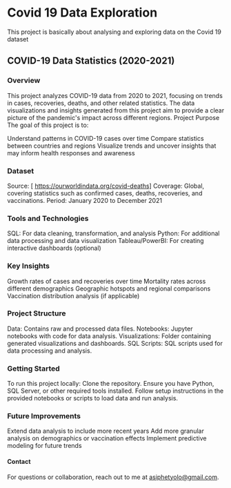 # Covid 19 Data Exploration

This project is basically about analysing and exploring data on the Covid 19 dataset

## COVID-19 Data Statistics (2020-2021)
### Overview
This project analyzes COVID-19 data from 2020 to 2021, focusing on trends in cases, recoveries, deaths, and other related statistics. The data visualizations and insights generated from this project aim to provide a clear picture of the pandemic's impact across different regions.
Project Purpose
The goal of this project is to:

Understand patterns in COVID-19 cases over time
Compare statistics between countries and regions
Visualize trends and uncover insights that may inform health responses and awareness

### Dataset
Source: [ https://ourworldindata.org/covid-deaths]
Coverage: Global, covering statistics such as confirmed cases, deaths, recoveries, and vaccinations.
Period: January 2020 to December 2021

### Tools and Technologies
SQL: For data cleaning, transformation, and analysis
Python: For additional data processing and data visualization
Tableau/PowerBI: For creating interactive dashboards (optional)

### Key Insights
Growth rates of cases and recoveries over time
Mortality rates across different demographics
Geographic hotspots and regional comparisons
Vaccination distribution analysis (if applicable)

### Project Structure
Data: Contains raw and processed data files.
Notebooks: Jupyter notebooks with code for data analysis.
Visualizations: Folder containing generated visualizations and dashboards.
SQL Scripts: SQL scripts used for data processing and analysis.

### Getting Started
To run this project locally:
Clone the repository.
Ensure you have Python, SQL Server, or other required tools installed.
Follow setup instructions in the provided notebooks or scripts to load data and run analysis.

### Future Improvements
Extend data analysis to include more recent years
Add more granular analysis on demographics or vaccination effects
Implement predictive modeling for future trends

#### Contact
For questions or collaboration, reach out to me at asiphetyolo@gmail.com.

